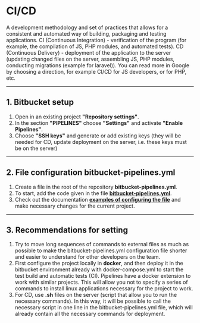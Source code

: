 # CI/CD
A development methodology and set of practices that allows for a consistent and automated way of building, packaging and testing applications.
CI (Continuous Integration) - verification of the program (for example, the compilation of JS, PHP modules, and automated tests).
CD (Continuous Delivery) - deployment of the application to the server (updating changed files on the server, assembling JS, PHP modules, conducting migrations (example for laravel)).
You can read more in Google by choosing a direction, for example CI/CD for JS developers, or for PHP, etc.

---

## 1. Bitbucket setup
1. Open in an existing project **"Repository settings"**.
2. In the section **"PIPELINES"** choose **"Settings"** and activate **"Enable Pipelines"**.
3. Choose **"SSH keys"** and generate or add existing keys (they will be needed for CD, update deployment on the server, i.e. these keys must be on the server)

---

## 2. File configuration bitbucket-pipelines.yml
1. Create a file in the root of the repository **bitbucket-pipelines.yml**.
2. To start, add the code given in the file **[bitbucket-pipelines.yml](bitbucket-pipelines.yml)**.
3. Check out the documentation **[examples of configuring the file](https://support.atlassian.com/bitbucket-cloud/docs/configure-bitbucket-pipelinesyml/)** and make necessary changes for the current project.

---
## 3. Recommendations for setting
1. Try to move long sequences of commands to external files as much as possible to make the bitbucket-pipelines.yml configuration file shorter and easier to understand for other developers on the team.
2. First configure the project locally in **docker**, and then deploy it in the bitbucket environment already with docker-compose.yml to start the test build and automatic tests (CI). Pipelines have a docker extension to work with similar projects. This will allow you not to specify a series of commands to install linux applications necessary for the project to work.
3. For CD, use **.sh** files on the server (script that allow you to run the necessary commands). In this way, it will be possible to call the necessary script in one line in the bitbucket-pipelines.yml file, which will already contain all the necessary commands for deployment.
